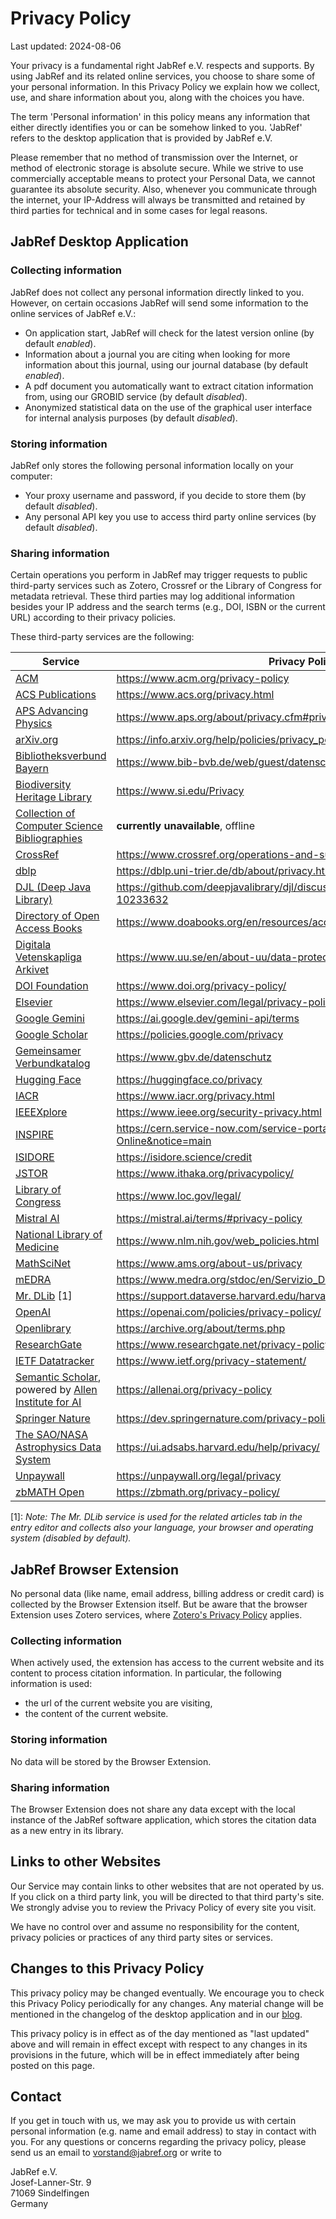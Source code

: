 # Privacy Policy

Last updated: 2024-08-06

Your privacy is a fundamental right JabRef e.V. respects and supports.
By using JabRef and its related online services, you choose to share some of your personal information.
In this Privacy Policy we explain how we collect, use, and share information about you, along with the choices you have.

The term 'Personal information' in this policy means any information that either directly identifies you or can be somehow linked to you. 'JabRef' refers to the desktop application that is provided by JabRef e.V.

Please remember that no method of transmission over the Internet, or method of electronic storage is absolute secure.
While we strive to use commercially acceptable means to protect your Personal Data, we cannot guarantee its absolute security.
Also, whenever you communicate through the internet, your IP-Address will always be transmitted and retained by third parties for technical and in some cases for legal reasons.

## JabRef Desktop Application

### Collecting information

JabRef does not collect any personal information directly linked to you.
However, on certain occasions JabRef will send some information to the online services of JabRef e.V.:

- On application start, JabRef will check for the latest version online (by default *enabled*).
- Information about a journal you are citing when looking for more information about this journal, using our journal database (by default *enabled*).
- A pdf document you automatically want to extract citation information from, using our GROBID service (by default *disabled*).
- Anonymized statistical data on the use of the graphical user interface for internal analysis purposes (by default *disabled*).

### Storing information

JabRef only stores the following personal information locally on your computer:

- Your proxy username and password, if you decide to store them (by default *disabled*).
- Any personal API key you use to access third party online services (by default *disabled*).

### Sharing information

Certain operations you perform in JabRef may trigger requests to public third-party services such as Zotero, Crossref or the Library of Congress for metadata retrieval.
These third parties may log additional information besides your IP address and the search terms (e.g., DOI, ISBN or the current URL) according to their privacy policies.

These third-party services are the following:

| Service                                                                                                                   | Privacy Policy |
|---------------------------------------------------------------------------------------------------------------------------|----------------|
| [ACM](https://www.acm.org/)                                                                                               | <https://www.acm.org/privacy-policy> |
| [ACS Publications](https://pubs.acs.org/)                                                                                 | <https://www.acs.org/privacy.html> |
| [APS Advancing Physics](https://harvest.aps.org/)                                                                         | <https://www.aps.org/about/privacy.cfm#privacy> |
| [arXiv.org](https://arxiv.org/)                                                                                           | <https://info.arxiv.org/help/policies/privacy_policy.html> |
| [Bibliotheksverbund Bayern](https://www.bib-bvb.de/)                                                                      | <https://www.bib-bvb.de/web/guest/datenschutzerklaerung-bvb-homepage> |
| [Biodiversity Heritage Library](https://www.biodiversitylibrary.org/)                                                     | <https://www.si.edu/Privacy> |
| [Collection of Computer Science Bibliographies](https://en.wikipedia.org/wiki/Collection_of_Computer_Science_Bibliographies) | **currently unavailable**, offline  |
| [CrossRef](https://www.crossref.org/)                                                                                     | <https://www.crossref.org/operations-and-sustainability/privacy/> |
| [dblp](https://dblp.uni-trier.de/)                                                                                        | <https://dblp.uni-trier.de/db/about/privacy.html> |
| [DJL (Deep Java Library)](https://djl.ai/)                                                                                | <https://github.com/deepjavalibrary/djl/discussions/3370#discussioncomment-10233632> |
| [Directory of Open Access Books](https://www.doabooks.org/)                                                               | <https://www.doabooks.org/en/resources/accessibility> |
| [Digitala Vetenskapliga Arkivet](https://www.diva-portal.org/)                                                            | <https://www.uu.se/en/about-uu/data-protection-policy/> |
| [DOI Foundation](https://www.doi.org/)                                                                                    | <https://www.doi.org/privacy-policy/> |
| [Elsevier](https://www.elsevier.com/)                                                                                     | <https://www.elsevier.com/legal/privacy-policy> |
| [Google Gemini](https://ai.google.dev/gemini-api)                                                                              | <https://ai.google.dev/gemini-api/terms> |
| [Google Scholar](https://scholar.google.com/)                                                                             | <https://policies.google.com/privacy> |
| [Gemeinsamer Verbundkatalog](https://www.gbv.de/)                                                                         | <https://www.gbv.de/datenschutz> |
| [Hugging Face](https://huggingface.co/)                                                                                   | <https://huggingface.co/privacy> |
| [IACR](https://www.iacr.org/)                                                                                             | <https://www.iacr.org/privacy.html> |
| [IEEEXplore](https://ieeexplore.ieee.org/Xplore/home.jsp)                                                                 | <https://www.ieee.org/security-privacy.html> |
| [INSPIRE](https://inspirehep.net/)                                                                                        | <https://cern.service-now.com/service-portal?id=privacy_policy&se=INSPIRE-Online&notice=main> |
| [ISIDORE](https://isidore.science/)                                                                                       | <https://isidore.science/credit> |
| [JSTOR](https://www.jstor.org/)                                                                                           | <https://www.ithaka.org/privacypolicy/> |
| [Library of Congress](https://lccn.loc.gov/)                                                                              | <https://www.loc.gov/legal/> |
| [Mistral AI](https://mistral.ai/)                                                                                         | <https://mistral.ai/terms/#privacy-policy> |
| [National Library of Medicine](https://www.ncbi.nlm.nih.gov/)                                                             | <https://www.nlm.nih.gov/web_policies.html> |
| [MathSciNet](http://www.ams.org/mathscinet)                                                                               | <https://www.ams.org/about-us/privacy> |
| [mEDRA](https://www.medra.org/)                                                                                           | <https://www.medra.org/stdoc/en/Servizio_DOI_Informativa_ENG.pdf> |
| [Mr. DLib](https://mr-dlib.org/) [1]                                                                                      | <https://support.dataverse.harvard.edu/harvard-dataverse-privacy-policy> |
| [OpenAI](https://openai.com/)                                                                                             | <https://openai.com/policies/privacy-policy/> |
| [Openlibrary](https://openlibrary.org)                                                                                    | <https://archive.org/about/terms.php> |
| [ResearchGate](https://www.researchgate.net/)                                                                             | <https://www.researchgate.net/privacy-policy> |
| [IETF Datatracker](https://datatracker.ietf.org/)                                                                         | <https://www.ietf.org/privacy-statement/> |
| [Semantic Scholar](https://www.semanticscholar.org/), powered by [Allen Institute for AI](https://allenai.org/)           | <https://allenai.org/privacy-policy> |
| [Springer Nature](https://dev.springernature.com/)                                                                        | <https://dev.springernature.com/privacy-policy/> |
| [The SAO/NASA Astrophysics Data System](https://ui.adsabs.harvard.edu/)                                                   | <https://ui.adsabs.harvard.edu/help/privacy/> |
| [Unpaywall](https://unpaywall.org/)                                                                                       | <https://unpaywall.org/legal/privacy> |
| [zbMATH Open](https://www.zbmath.org)                                                                                     | <https://zbmath.org/privacy-policy/> |

[1]: *Note: The Mr. DLib service is used for the related articles tab in the entry editor and collects also your language, your browser and operating system (*disabled* by default).*

## JabRef Browser Extension

No personal data (like name, email address, billing address or credit card) is collected by the Browser Extension itself.
But be aware that the browser Extension uses Zotero services, where [Zotero's Privacy Policy](https://www.zotero.org/support/privacy) applies.

### Collecting information

When actively used, the extension has access to the current website and its content to process citation information. In particular, the following information is used:

- the url of the current website you are visiting,
- the content of the current website.

### Storing information

No data will be stored by the Browser Extension.

### Sharing information

The Browser Extension does not share any data except with the local instance of the JabRef software application, which stores the citation data as a new entry in its library.

## Links to other Websites

Our Service may contain links to other websites that are not operated by us. If you click on a third party link, you will be directed to that third party's site. We strongly advise you to review the Privacy Policy of every site you visit.

We have no control over and assume no responsibility for the content, privacy policies or practices of any third party sites or services.

## Changes to this Privacy Policy

This privacy policy may be changed eventually.
We encourage you to check this Privacy Policy periodically for any changes.
Any material change will be mentioned in the changelog of the desktop application and in our [blog](https://blog.jabref.org/).

This privacy policy is in effect as of the day mentioned as "last updated" above and will remain in effect except with respect to any changes in its provisions in the future, which will be in effect immediately after being posted on this page.

## Contact

If you get in touch with us, we may ask you to provide us with certain personal information (e.g. name and email address) to stay in contact with you.
For any questions or concerns regarding the privacy policy, please send us an email to <vorstand@jabref.org> or write to

JabRef e.V.  
Josef-Lanner-Str. 9  
71069 Sindelfingen  
Germany

<!-- markdownlint-disable-file MD024 -->
